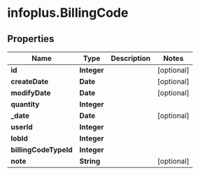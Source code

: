 # infoplus.BillingCode

## Properties
Name | Type | Description | Notes
------------ | ------------- | ------------- | -------------
**id** | **Integer** |  | [optional] 
**createDate** | **Date** |  | [optional] 
**modifyDate** | **Date** |  | [optional] 
**quantity** | **Integer** |  | 
**_date** | **Date** |  | [optional] 
**userId** | **Integer** |  | 
**lobId** | **Integer** |  | 
**billingCodeTypeId** | **Integer** |  | 
**note** | **String** |  | [optional] 


